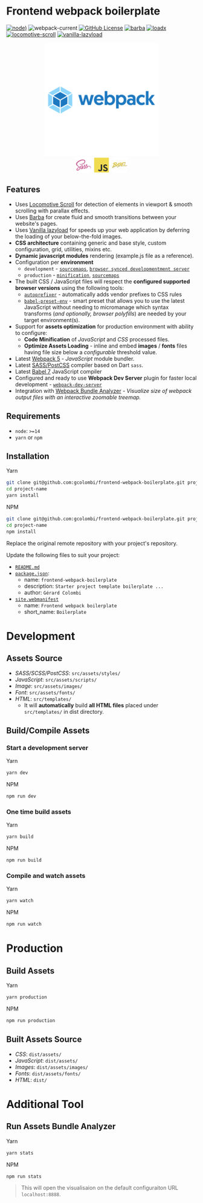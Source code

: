 # Frontend webpack boilerplate

[![node)](https://img.shields.io/badge/node->=14-informational?style=for-the-badge)](https://nodejs.org/)
![webpack-current](https://img.shields.io/badge/webpack-v5.75.0-informational?style=for-the-badge&&logo=webpack)
[![GitHub License](https://img.shields.io/github/license/gcolombi/frontend-webpack-boilerplate?color=informational&style=for-the-badge)](https://github.com/gcolombi/frontend-webpack-boilerplate/blob/master/LICENSE)
[![barba](https://img.shields.io/badge/barba-v2.9.7-green?style=for-the-badge)](https://github.com/barbajs/barba)
[![loadx](https://img.shields.io/badge/loadx-v0.1.1-green?style=for-the-badge)](https://github.com/cesarwbr/loadx)
[![locomotive-scroll](https://img.shields.io/badge/locomotive--scroll-v4.1.4-green?style=for-the-badge)](https://github.com/locomotivemtl/locomotive-scroll)
[![vanilla-lazyload](https://img.shields.io/badge/vanilla--lazyload-v17.8.3-green?style=for-the-badge)](https://github.com/verlok/vanilla-lazyload)

<div align="center">
    <img src="https://github.com/devicons/devicon/blob/master/icons/webpack/webpack-original-wordmark.svg" title="Webpack" alt="Webpack" width="300" height="300"/>
</div>

<div align="center">
    <img src="https://github.com/devicons/devicon/blob/master/icons/sass/sass-original.svg" title="Saas" alt="Saas" width="40" height="40"/>&nbsp;
    <img src="https://github.com/devicons/devicon/blob/master/icons/javascript/javascript-original.svg" title="Javascript" alt="Javascript" width="40" height="40"/>&nbsp;
    <img src="https://github.com/devicons/devicon/blob/master/icons/babel/babel-original.svg" title="Babel" alt="Babel" width="40" height="40"/>
</div>

## Features

* Uses [Locomotive Scroll](https://github.com/locomotivemtl/locomotive-scroll) for detection of elements in viewport & smooth scrolling with parallax effects.
* Uses [Barba](https://github.com/barbajs/barba) for create fluid and smooth transitions between your website's pages.
* Uses [Vanilla lazyload](https://github.com/verlok/vanilla-lazyload) for speeds up your web application by deferring the loading of your below-the-fold images.
* **CSS architecture** containing generic and base style, custom configuration, grid, utilities, mixins etc.
* **Dynamic javascript modules** rendering (example.js file as a reference).
* Configuration per **environment**
    * `development` - [`sourcemaps`](https://webpack.js.org/configuration/devtool/), [`browser synced developmentment server`](https://webpack.js.org/configuration/dev-server/)
    * `production` - [`minification`](https://webpack.js.org/plugins/terser-webpack-plugin/), [`sourcemaps`](https://webpack.js.org/configuration/devtool/)
* The built CSS / JavaScript files will respect the **configured supported browser versions** using the following tools:
    * [`autoprefixer`](https://github.com/postcss/autoprefixer) - automatically adds vendor prefixes to CSS rules
    * [`babel-preset-env`](https://babeljs.io/docs/en/babel-preset-env) - smart preset that allows you to use the latest JavaScript without needing to micromanage which syntax transforms (*and optionally, browser polyfills*) are needed by your target environment(s).
* Support for **assets optimization** for production environment with ability to configure:
    * **Code Minification** of *JavaScript* and *CSS* processed files.
    * **Optimize Assets Loading** - inline and embed **images** / **fonts** files having file size below a *configurable* threshold value.
* Latest [Webpack 5](https://github.com/webpack/webpack) - *JavaScript* module bundler.
* Latest [SASS/PostCSS](https://github.com/sass/sass) compiler based on Dart `sass`.
* Latest [Babel 7](https://github.com/babel/babel) JavaScript compiler
* Configured and ready to use **Webpack Dev Server** plugin for faster local development - [`webpack-dev-server`](https://webpack.js.org/configuration/dev-server/)
* Integration with [Webpack Bundle Analyzer](https://www.npmjs.com/package/webpack-bundle-analyzer) - _Visualize size of webpack output files with an interactive zoomable treemap._

## Requirements

* `node`: `>=14`
* `yarn` or `npm`

## Installation

Yarn
```sh 
git clone git@github.com:gcolombi/frontend-webpack-boilerplate.git project-name
cd project-name
yarn install
```

NPM
```sh 
git clone git@github.com:gcolombi/frontend-webpack-boilerplate.git project-name
cd project-name
npm install
```

Replace the original remote repository with your project's repository.

Update the following files to suit your project:

* [`README.md`](https://github.com/gcolombi/frontend-webpack-boilerplate/blob/master/README.md)
* [`package.json`](https://github.com/gcolombi/frontend-webpack-boilerplate/blob/master/package.json):
    * name: `frontend-webpack-boilerplate`
    * description: `Starter project template boilerplate ...`
    * author: `Gérard Colombi`
* [`site.webmanifest`](https://github.com/gcolombi/frontend-webpack-boilerplate/blob/master/src/assets/images/favicons/site.webmanifest)
    * name: `Frontend webpack boilerplate`
    * short_name: `Boilerplate`

# Development

## Assets Source

* _SASS/SCSS/PostCSS_: `src/assets/styles/`
* _JavaScript_: `src/assets/scripts/`
* _Image_: `src/assets/images/`
* _Font_: `src/assets/fonts/`
* _HTML_: `src/templates/`
    * It will **automatically** build **all HTML files** placed under `src/templates/` in dist directory.

## Build/Compile Assets

### Start a development server

Yarn
```sh
yarn dev
```

NPM
```sh
npm run dev
```

### One time build assets

Yarn
```sh
yarn build
```

NPM
```sh
npm run build
```

### Compile and watch assets

Yarn
```sh
yarn watch
```

NPM
```sh
npm run watch
```

# Production 

## Build Assets

Yarn
```sh
yarn production
```

NPM
```sh
npm run production
```

## Built Assets Source

* _CSS_: `dist/assets/`
* _JavaScript_: `dist/assets/`
* _Images_: `dist/assets/images/`
* _Fonts_: `dist/assets/fonts/`
* _HTML_: `dist/`

# Additional Tool

## Run Assets Bundle Analyzer

Yarn
```sh
yarn stats
```

NPM
```sh
npm run stats
```

> This will open the visualisaion on the default configuraiton URL `localhost:8888`.